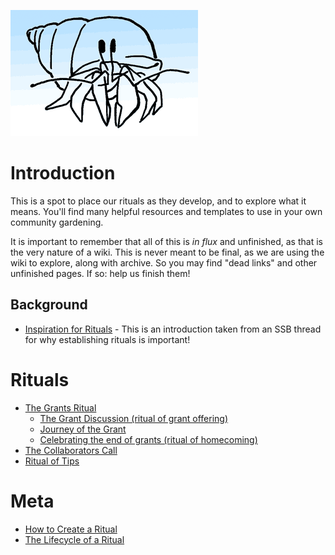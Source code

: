 <!-- Title: Welcome to the Scuttlebutt Wiki! -->
<!-- Subtitle: Exploring the culture and rituals of the best network in the Chorus -->

![Gradient Hermies](/uploads/gradient-hermies.gif "Gradient Hermies")

# Introduction

This is a spot to place our rituals as they develop, and to explore what it means.  You'll find many helpful resources and templates to use in your own community gardening.  

It is important to remember that all of this is _in flux_ and unfinished, as that is the very nature of a wiki.  This is never meant to be final, as we are using the wiki to explore, along with archive.  So you may find "dead links" and other unfinished pages.  If so: help us finish them!

## Background

* [Inspiration for Rituals](inspiration-for-rituals) - This is an introduction taken from an SSB thread for why establishing rituals is important!

# Rituals
* [The Grants Ritual](/rituals/the-grants-ritual)
  * [The Grant Discussion (ritual of grant offering)](rituals/ritual-of-the-grant-offering)
  * [Journey of the Grant](/rituals/journey-of-the-grant)
  * [Celebrating the end of grants (ritual of homecoming)](/rituals/ritual-of-homecoming)
* [The Collaborators Call](/rituals/the-collaborators-call)
* [Ritual of Tips](/rituals/ritual-of-tips)

# Meta
* [How to Create a Ritual](/how-to-create-a-ritual)
* [The Lifecycle of a Ritual](/lifecycle-of-a-ritual)
